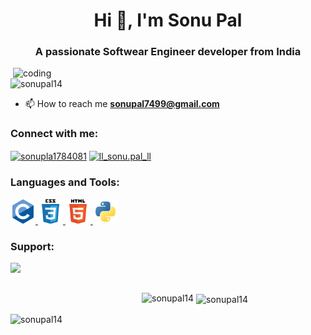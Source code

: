<h1 align="center">Hi 👋, I'm Sonu Pal</h1>
<h3 align="center">A passionate Softwear Engineer developer from India</h3>

<img align="right" alt="coding" width="500" src="https://i.pinimg.com/originals/90/70/32/9070324cdfc07c68d60eed0c39e77573.gif">

<p align="left"> <img src="https://komarev.com/ghpvc/?username=sonupal14&label=Profile%20views&color=0e75b6&style=flat" alt="sonupal14" /> </p>

- 📫 How to reach me **sonupal7499@gmail.com**

<h3 align="left">Connect with me:</h3>
<p align="left">
<a href="https://twitter.com/sonupla1784081" target="blank"><img align="center" src="https://raw.githubusercontent.com/rahuldkjain/github-profile-readme-generator/master/src/images/icons/Social/twitter.svg" alt="sonupla1784081" height="30" width="40" /></a>
<a href="https://instagram.com/ll_sonu.pal_ll" target="blank"><img align="center" src="https://raw.githubusercontent.com/rahuldkjain/github-profile-readme-generator/master/src/images/icons/Social/instagram.svg" alt="ll_sonu.pal_ll" height="30" width="40" /></a>
</p>

<h3 align="left">Languages and Tools:</h3>
<p align="left"> <a href="https://www.cprogramming.com/" target="_blank" rel="noreferrer"> <img src="https://raw.githubusercontent.com/devicons/devicon/master/icons/c/c-original.svg" alt="c" width="40" height="40"/> </a> <a href="https://www.w3schools.com/css/" target="_blank" rel="noreferrer"> <img src="https://raw.githubusercontent.com/devicons/devicon/master/icons/css3/css3-original-wordmark.svg" alt="css3" width="40" height="40"/> </a> <a href="https://www.w3.org/html/" target="_blank" rel="noreferrer"> <img src="https://raw.githubusercontent.com/devicons/devicon/master/icons/html5/html5-original-wordmark.svg" alt="html5" width="40" height="40"/> </a> <a href="https://www.python.org" target="_blank" rel="noreferrer"> <img src="https://raw.githubusercontent.com/devicons/devicon/master/icons/python/python-original.svg" alt="python" width="40" height="40"/> </a> </p>

<h3 align="left">Support:</h3>
<p><a href="https://www.buymeacoffee.com/ "> <img align="left" src="https://cdn.buymeacoffee.com/buttons/v2/default-yellow.png" height="50" width="210" alt=" " /></a></p><br><br>

<p><img align="left" src="https://github-readme-stats.vercel.app/api/top-langs?username=sonupal14&show_icons=true&locale=en&layout=compact" alt="sonupal14" /></p>

<p>&nbsp;<img align="center" src="https://github-readme-stats.vercel.app/api?username=sonupal14&show_icons=true&locale=en" alt="sonupal14" /></p>

<p><img align="center" src="https://github-readme-streak-stats.herokuapp.com/?user=sonupal14&" alt="sonupal14" /></p>
